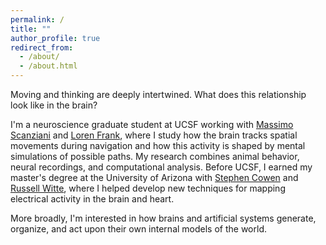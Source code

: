 ```yaml
---
permalink: /
title: ""
author_profile: true
redirect_from: 
  - /about/
  - /about.html
---
```

Moving and thinking are deeply intertwined. What does this relationship look like in the brain?

I'm a neuroscience graduate student at UCSF working with <a href="https://scanzianilab.ucsf.edu/" target="_blank" rel="noopener noreferrer">Massimo Scanziani</a> and <a href="https://franklab.ucsf.edu/" target="_blank" rel="noopener noreferrer">Loren Frank</a>, where I study how the brain tracks spatial movements during navigation and how this activity is shaped by mental simulations of possible paths. My research combines animal behavior, neural recordings, and computational analysis. Before UCSF, I earned my master's degree at the University of Arizona with <a href="https://psychology.arizona.edu/person/stephen-cowen" target="_blank" rel="noopener noreferrer">Stephen Cowen</a> and <a href="https://medicine.arizona.edu/person/russell-witte-phd" target="_blank" rel="noopener noreferrer">Russell Witte</a>, where I helped develop new techniques for mapping electrical activity in the brain and heart.

More broadly, I'm interested in how brains and artificial systems generate, organize, and act upon their own internal models of the world.
